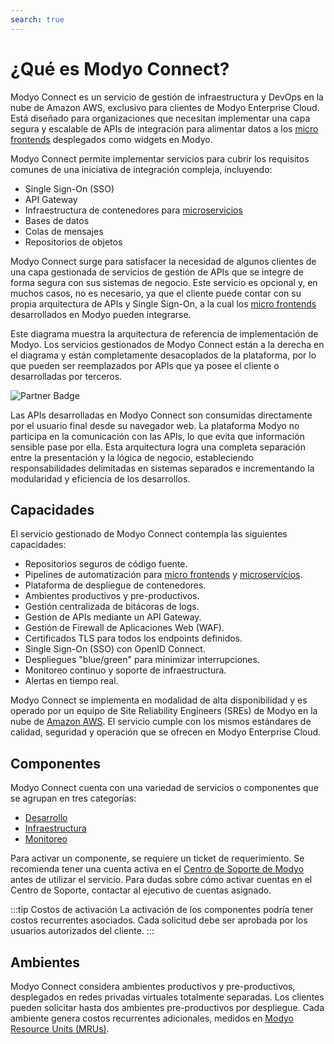 ```yaml
---
search: true
---
```

# ¿Qué es Modyo Connect?

Modyo Connect es un servicio de gestión de infraestructura y DevOps en la nube de Amazon AWS, exclusivo para clientes de Modyo Enterprise Cloud. Está diseñado para organizaciones que necesitan implementar una capa segura y escalable de APIs de integración para alimentar datos a los [micro frontends](/es/architecture/patterns/micro-frontend) desplegados como widgets en Modyo.

Modyo Connect permite implementar servicios para cubrir los requisitos comunes de una iniciativa de integración compleja, incluyendo:

- Single Sign-On (SSO)
- API Gateway
- Infraestructura de contenedores para [microservicios](/es/architecture/patterns/microservice)
- Bases de datos
- Colas de mensajes
- Repositorios de objetos


Modyo Connect surge para satisfacer la necesidad de algunos clientes de una capa gestionada de servicios de gestión de APIs que se integre de forma segura con sus sistemas de negocio. Este servicio es opcional y, en muchos casos, no es necesario, ya que el cliente puede contar con su propia arquitectura de APIs y Single Sign-On, a la cual los [micro frontends](/es/architecture/patterns/micro-frontend) desarrollados en Modyo pueden integrarse.

Este diagrama muestra la arquitectura de referencia de implementación de Modyo. Los servicios gestionados de Modyo Connect están a la derecha en el diagrama y están completamente desacoplados de la plataforma, por lo que pueden ser reemplazados por APIs que ya posee el cliente o desarrolladas por terceros.

<img src="/assets/img/infrastructure/reference_architecture.png" alt="Partner Badge" />

Las APIs desarrolladas en Modyo Connect son consumidas directamente por el usuario final desde su navegador web. La plataforma Modyo no participa en la comunicación con las APIs, lo que evita que información sensible pase por ella. Esta arquitectura logra una completa separación entre la presentación y la lógica de negocio, estableciendo responsabilidades delimitadas en sistemas separados e incrementando la modularidad y eficiencia de los desarrollos.


## Capacidades

El servicio gestionado de Modyo Connect contempla las siguientes capacidades:

- Repositorios seguros de código fuente.
- Pipelines de automatización para [micro frontends](/es/architecture/patterns/micro-frontend) y [microservicios](/es/architecture/patterns/microservice).
- Plataforma de despliegue de contenedores.
- Ambientes productivos y pre-productivos.
- Gestión centralizada de bitácoras de logs.
- Gestión de APIs mediante un API Gateway.
- Gestión de Firewall de Aplicaciones Web (WAF).
- Certificados TLS para todos los endpoints definidos.
- Single Sign-On (SSO) con OpenID Connect.
- Despliegues "blue/green" para minimizar interrupciones.
- Monitoreo continuo y soporte de infraestructura.
- Alertas en tiempo real.

Modyo Connect se implementa en modalidad de alta disponibilidad y es operado por un equipo de Site Reliability Engineers (SREs) de Modyo en la nube de [Amazon AWS](architecture.md). El servicio cumple con los mismos estándares de calidad, seguridad y operación que se ofrecen en Modyo Enterprise Cloud.

## Componentes

Modyo Connect cuenta con una variedad de servicios o componentes que se agrupan en tres categorías:

- [Desarrollo](development/README.md)
- [Infraestructura](infrastructure/README.md)
- [Monitoreo](monitoring/README.md)

Para activar un componente, se requiere un ticket de requerimiento. Se recomienda tener una cuenta activa en el [Centro de Soporte de Modyo](https://support.modyo.com) antes de utilizar el servicio. Para dudas sobre cómo activar cuentas en el Centro de Soporte, contactar al ejecutivo de cuentas asignado.

:::tip Costos de activación
La activación de los componentes podría tener costos recurrentes asociados. Cada solicitud debe ser aprobada por los usuarios autorizados del cliente.
:::

## Ambientes

Modyo Connect considera ambientes productivos y pre-productivos, desplegados en redes privadas virtuales totalmente separadas. Los clientes pueden solicitar hasta dos ambientes pre-productivos por despliegue. Cada ambiente genera costos recurrentes adicionales, medidos en [Modyo Resource Units (MRUs)](resources/mrus.md).